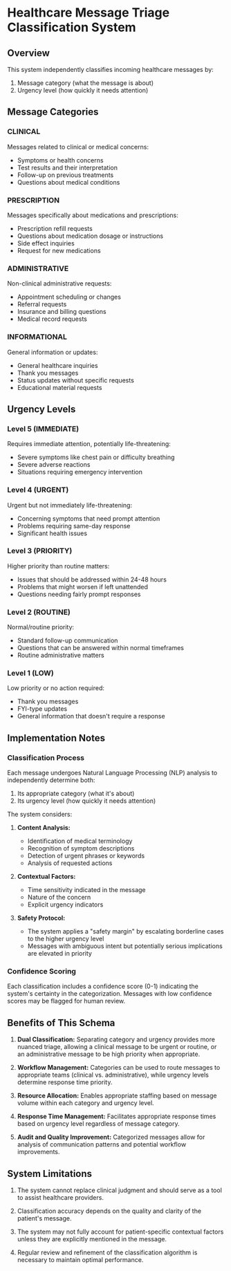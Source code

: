 # Healthcare Message Triage Classification System

## Overview
This system independently classifies incoming healthcare messages by:
1. Message category (what the message is about)
2. Urgency level (how quickly it needs attention)

## Message Categories

### CLINICAL
Messages related to clinical or medical concerns:
- Symptoms or health concerns
- Test results and their interpretation
- Follow-up on previous treatments
- Questions about medical conditions

### PRESCRIPTION
Messages specifically about medications and prescriptions:
- Prescription refill requests
- Questions about medication dosage or instructions
- Side effect inquiries
- Request for new medications

### ADMINISTRATIVE
Non-clinical administrative requests:
- Appointment scheduling or changes
- Referral requests
- Insurance and billing questions
- Medical record requests

### INFORMATIONAL
General information or updates:
- General healthcare inquiries
- Thank you messages
- Status updates without specific requests
- Educational material requests

## Urgency Levels

### Level 5 (IMMEDIATE)
Requires immediate attention, potentially life-threatening:
- Severe symptoms like chest pain or difficulty breathing
- Severe adverse reactions
- Situations requiring emergency intervention

### Level 4 (URGENT)
Urgent but not immediately life-threatening:
- Concerning symptoms that need prompt attention
- Problems requiring same-day response
- Significant health issues

### Level 3 (PRIORITY)
Higher priority than routine matters:
- Issues that should be addressed within 24-48 hours
- Problems that might worsen if left unattended
- Questions needing fairly prompt responses

### Level 2 (ROUTINE)
Normal/routine priority:
- Standard follow-up communication
- Questions that can be answered within normal timeframes
- Routine administrative matters

### Level 1 (LOW)
Low priority or no action required:
- Thank you messages
- FYI-type updates
- General information that doesn't require a response

## Implementation Notes

### Classification Process
Each message undergoes Natural Language Processing (NLP) analysis to independently determine both:
1. Its appropriate category (what it's about)
2. Its urgency level (how quickly it needs attention)

The system considers:

1. **Content Analysis:**
   - Identification of medical terminology
   - Recognition of symptom descriptions
   - Detection of urgent phrases or keywords
   - Analysis of requested actions

2. **Contextual Factors:**
   - Time sensitivity indicated in the message
   - Nature of the concern
   - Explicit urgency indicators

3. **Safety Protocol:**
   - The system applies a "safety margin" by escalating borderline cases to the higher urgency level
   - Messages with ambiguous intent but potentially serious implications are elevated in priority

### Confidence Scoring
Each classification includes a confidence score (0-1) indicating the system's certainty in the categorization. Messages with low confidence scores may be flagged for human review.

## Benefits of This Schema

1. **Dual Classification:** Separating category and urgency provides more nuanced triage, allowing a clinical message to be urgent or routine, or an administrative message to be high priority when appropriate.

2. **Workflow Management:** Categories can be used to route messages to appropriate teams (clinical vs. administrative), while urgency levels determine response time priority.

3. **Resource Allocation:** Enables appropriate staffing based on message volume within each category and urgency level.

4. **Response Time Management:** Facilitates appropriate response times based on urgency level regardless of message category.

5. **Audit and Quality Improvement:** Categorized messages allow for analysis of communication patterns and potential workflow improvements.

## System Limitations

1. The system cannot replace clinical judgment and should serve as a tool to assist healthcare providers.

2. Classification accuracy depends on the quality and clarity of the patient's message.

3. The system may not fully account for patient-specific contextual factors unless they are explicitly mentioned in the message.

4. Regular review and refinement of the classification algorithm is necessary to maintain optimal performance.